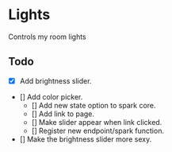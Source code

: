 # Lights
Controls my room lights

## Todo
- [x] Add brightness slider.
- [] Add color picker.
	- [] Add new state option to spark core.
	- [] Add link to page.
	- [] Make slider appear when link clicked.
	- [] Register new endpoint/spark function.
- [] Make the brightness slider more sexy.